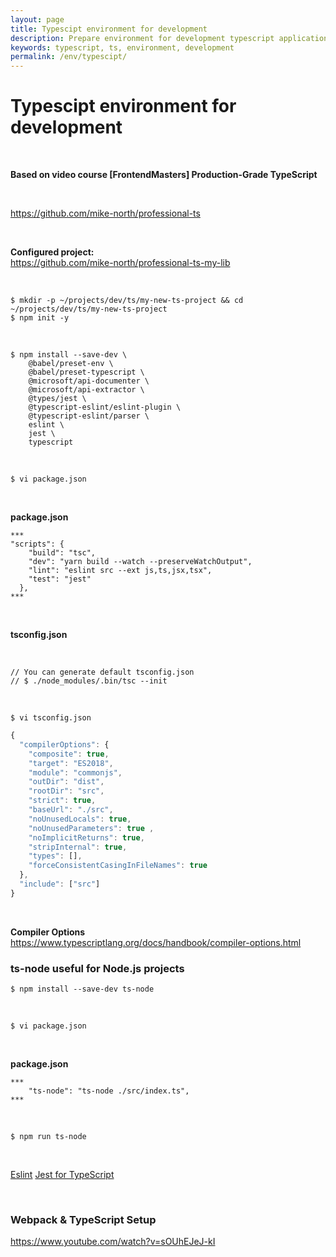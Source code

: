 ```yaml
---
layout: page
title: Typescipt environment for development
description: Prepare environment for development typescript applications
keywords: typescript, ts, environment, development
permalink: /env/typescipt/
---
```


# Typescipt environment for development

<br/>

**Based on video course [FrontendMasters] Production-Grade TypeScript**

<br/>

https://github.com/mike-north/professional-ts

<br/>

**Configured project:**  
https://github.com/mike-north/professional-ts-my-lib

<br/>

    $ mkdir -p ~/projects/dev/ts/my-new-ts-project && cd ~/projects/dev/ts/my-new-ts-project
    $ npm init -y

<br/>

```
$ npm install --save-dev \
    @babel/preset-env \
    @babel/preset-typescript \
    @microsoft/api-documenter \
    @microsoft/api-extractor \
    @types/jest \
    @typescript-eslint/eslint-plugin \
    @typescript-eslint/parser \
    eslint \
    jest \
    typescript
```

<br/>

    $ vi package.json

<br/>

**package.json**

```
***
"scripts": {
    "build": "tsc",
    "dev": "yarn build --watch --preserveWatchOutput",
    "lint": "eslint src --ext js,ts,jsx,tsx",
    "test": "jest"
  },
***
```

<br/>

**tsconfig.json**

<br/>

    // You can generate default tsconfig.json
    // $ ./node_modules/.bin/tsc --init

<br/>

    $ vi tsconfig.json

```js
{
  "compilerOptions": {
    "composite": true,
    "target": "ES2018",
    "module": "commonjs",
    "outDir": "dist",
    "rootDir": "src",
    "strict": true,
    "baseUrl": "./src",
    "noUnusedLocals": true,
    "noUnusedParameters": true ,
    "noImplicitReturns": true,
    "stripInternal": true,
    "types": [],
    "forceConsistentCasingInFileNames": true
  },
  "include": ["src"]
}
```

<br/>

**Compiler Options**  
https://www.typescriptlang.org/docs/handbook/compiler-options.html

### ts-node useful for Node.js projects

    $ npm install --save-dev ts-node

<br/>

    $ vi package.json

<br/>

**package.json**

```
***
    "ts-node": "ts-node ./src/index.ts",
***
```

<br/>

```
$ npm run ts-node
```

<br/>

<a href="/env/eslint/typescript/">Eslint</a>
<a href="/env/jest/">Jest for TypeScript</a>

<br/>

### Webpack & TypeScript Setup

https://www.youtube.com/watch?v=sOUhEJeJ-kI
